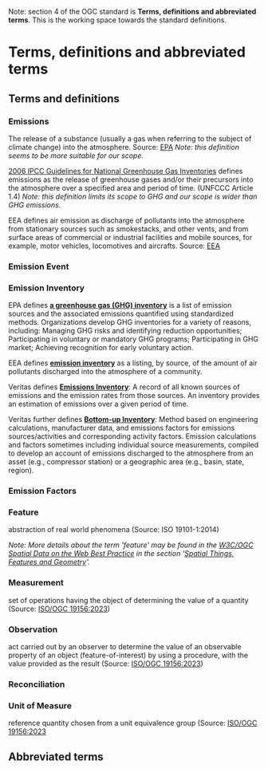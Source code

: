 Note: section 4 of the OGC standard is **Terms, definitions and abbreviated terms**.  This is the working space towards the standard definitions.

# Terms, definitions and abbreviated terms

## Terms and definitions

### Emissions

The release of a substance (usually a gas when referring to the subject of climate change) into the atmosphere. Source: [EPA](https://www.epa.gov/green-power-markets/glossary#E) *Note: this definition seems to be more suitable for our scope.*

[2006 IPCC Guidelines for National Greenhouse Gas Inventories](https://www.ipcc-nggip.iges.or.jp/public/2006gl/pdf/0_Overview/V0_2_Glossary.pdf) defines emissions as the release of greenhouse gases and/or their precursors into the atmosphere over a specified area and period of time. (UNFCCC Article 1.4) *Note: this definition limits its scope to GHG and our scope is wider than GHG emissions.*

EEA defines air emission as discharge of pollutants into the atmosphere from stationary sources such as smokestacks, and other vents, and from surface areas of commercial or industrial facilities and mobile sources, for example, motor vehicles, locomotives and aircrafts. Source: [EEA](https://www.eea.europa.eu/help/glossary/eea-glossary/air-emission)

### Emission Event


### Emission Inventory

EPA defines **[a greenhouse gas (GHG) inventory](https://www.epa.gov/climateleadership/scopes-1-2-and-3-emissions-inventorying-and-guidance)** is a list of emission sources and the associated emissions quantified using standardized methods. Organizations develop GHG inventories for a variety of reasons, including: Managing GHG risks and identifying reduction opportunities; Participating in voluntary or mandatory GHG programs; Participating in GHG market; Achieving recognition for early voluntary action.

EEA defines **[emission inventory](https://www.eea.europa.eu/help/glossary/eea-glossary/emission-inventory)** as a listing, by source, of the amount of air pollutants discharged into the atmosphere of a community.

Veritas defines **[Emissions Inventory](https://veritas.gti.energy/protocols)**: A record of all known sources of emissions and the emission rates from those sources. An inventory provides an estimation of emissions over a given period of time.

Veritas further defines **[Bottom-up Inventory](https://veritas.gti.energy/protocols)**: Method based on engineering calculations, manufacturer data, and emissions factors for emissions sources/activities and corresponding activity factors. Emission calculations and factors sometimes including individual source measurements, compiled to develop an account of emissions discharged to the atmosphere from an asset (e.g., compressor station) or a geographic area (e.g., basin, state, region). 

### Emission Factors

### Feature
abstraction of real world phenomena (Source: ISO 19101-1:2014)

*Note: More details about the term 'feature' may be found in the [W3C/OGC Spatial Data on the Web Best Practice](https://docs.ogc.org/is/17-069r4/17-069r4.html#SDWBP) in the section '[Spatial Things, Features and Geometry](https://www.w3.org/TR/sdw-bp/#spatial-things-features-and-geometry)'.*

### Measurement
set of operations having the object of determining the value of a quantity (Source: [ISO/OGC 19156:2023](https://docs.ogc.org/as/20-082r4/20-082r4.html#_3_12_measurement))

### Observation
act carried out by an observer to determine the value of an observable property of an object (feature-of-interest) by using a procedure, with the value provided as the result  (Source: [ISO/OGC 19156:2023](https://docs.ogc.org/as/20-082r4/20-082r4.html#_3_13_observation))

### Reconciliation

### Unit of Measure
reference quantity chosen from a unit equivalence group (Source: [ISO/OGC 19156:2023](https://docs.ogc.org/as/20-082r4/20-082r4.html#_3_26_unit_of_measure)

## Abbreviated terms
